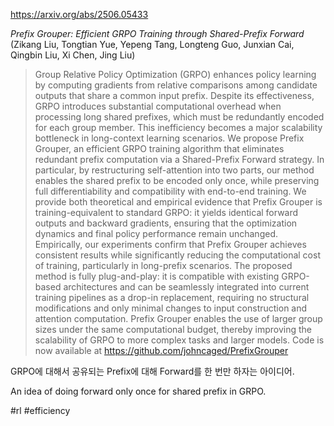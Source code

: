 https://arxiv.org/abs/2506.05433

*Prefix Grouper: Efficient GRPO Training through Shared-Prefix Forward* (Zikang Liu, Tongtian Yue, Yepeng Tang, Longteng Guo, Junxian Cai, Qingbin Liu, Xi Chen, Jing Liu)

> Group Relative Policy Optimization (GRPO) enhances policy learning by computing gradients from relative comparisons among candidate outputs that share a common input prefix. Despite its effectiveness, GRPO introduces substantial computational overhead when processing long shared prefixes, which must be redundantly encoded for each group member. This inefficiency becomes a major scalability bottleneck in long-context learning scenarios. We propose Prefix Grouper, an efficient GRPO training algorithm that eliminates redundant prefix computation via a Shared-Prefix Forward strategy. In particular, by restructuring self-attention into two parts, our method enables the shared prefix to be encoded only once, while preserving full differentiability and compatibility with end-to-end training. We provide both theoretical and empirical evidence that Prefix Grouper is training-equivalent to standard GRPO: it yields identical forward outputs and backward gradients, ensuring that the optimization dynamics and final policy performance remain unchanged. Empirically, our experiments confirm that Prefix Grouper achieves consistent results while significantly reducing the computational cost of training, particularly in long-prefix scenarios. The proposed method is fully plug-and-play: it is compatible with existing GRPO-based architectures and can be seamlessly integrated into current training pipelines as a drop-in replacement, requiring no structural modifications and only minimal changes to input construction and attention computation. Prefix Grouper enables the use of larger group sizes under the same computational budget, thereby improving the scalability of GRPO to more complex tasks and larger models. Code is now available at https://github.com/johncaged/PrefixGrouper

GRPO에 대해서 공유되는 Prefix에 대해 Forward를 한 번만 하자는 아이디어.

<english>
An idea of doing forward only once for shared prefix in GRPO.
</english>

#rl #efficiency 